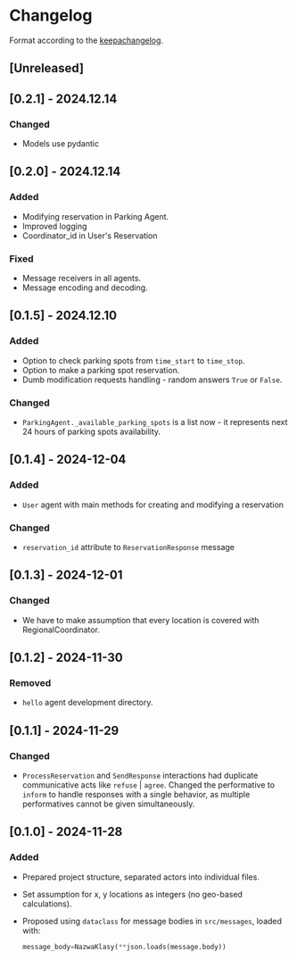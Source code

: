 # Changelog

Format according to the [keepachangelog](https://keepachangelog.com/en/1.1.0/).

## [Unreleased]

## [0.2.1] - 2024.12.14

### Changed

- Models use pydantic

## [0.2.0] - 2024.12.14

### Added

- Modifying reservation in Parking Agent.
- Improved logging
- Coordinator_id in User's Reservation

### Fixed

- Message receivers in all agents.
- Message encoding and decoding.

## [0.1.5] - 2024.12.10

### Added

- Option to check parking spots from `time_start` to `time_stop`.
- Option to make a parking spot reservation.
- Dumb modification requests handling - random answers `True` or `False`.

### Changed

- `ParkingAgent._available_parking_spots` is a list now - it represents next 24 hours of parking spots availability.

## [0.1.4] - 2024-12-04

### Added

- `User` agent with main methods for creating and modifying a reservation

### Changed

- `reservation_id` attribute to `ReservationResponse` message

## [0.1.3] - 2024-12-01

### Changed

- We have to make assumption that every location is covered with RegionalCoordinator.

## [0.1.2] - 2024-11-30

### Removed

- `hello` agent development directory.

## [0.1.1] - 2024-11-29

### Changed

- `ProcessReservation` and `SendResponse` interactions had duplicate communicative acts like `refuse` | `agree`. Changed the performative to `inform` to handle responses with a single behavior, as multiple performatives cannot be given simultaneously.

## [0.1.0] - 2024-11-28

### Added

- Prepared project structure, separated actors into individual files.
- Set assumption for x, y locations as integers (no geo-based calculations).
- Proposed using `dataclass` for message bodies in `src/messages`, loaded with:

  ```python
  message_body=NazwaKlasy(**json.loads(message.body))
  ```
